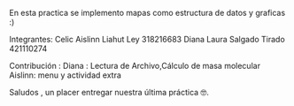 En esta practica se implemento mapas como estructura de datos y graficas :)

Integrantes: 
Celic Aislinn Liahut Ley 318216683 
Diana Laura Salgado Tirado 421110274 

Contribución :
Diana : Lectura de Archivo,Cálculo de masa molecular 
Aislinn: menu y actividad extra

Saludos , un placer entregar nuestra última práctica 🤓.

